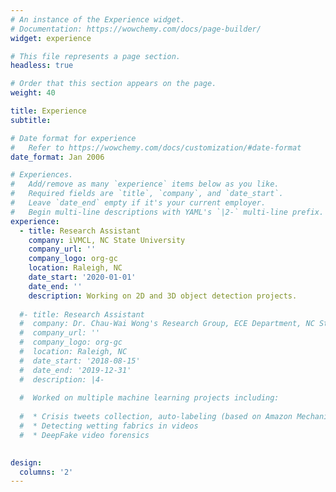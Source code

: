 ```yaml
---
# An instance of the Experience widget.
# Documentation: https://wowchemy.com/docs/page-builder/
widget: experience

# This file represents a page section.
headless: true

# Order that this section appears on the page.
weight: 40

title: Experience
subtitle:

# Date format for experience
#   Refer to https://wowchemy.com/docs/customization/#date-format
date_format: Jan 2006

# Experiences.
#   Add/remove as many `experience` items below as you like.
#   Required fields are `title`, `company`, and `date_start`.
#   Leave `date_end` empty if it's your current employer.
#   Begin multi-line descriptions with YAML's `|2-` multi-line prefix.
experience:
  - title: Research Assistant
    company: iVMCL, NC State University
    company_url: ''
    company_logo: org-gc
    location: Raleigh, NC
    date_start: '2020-01-01'
    date_end: ''
    description: Working on 2D and 3D object detection projects.
    
  #- title: Research Assistant
  #  company: Dr. Chau-Wai Wong's Research Group, ECE Department, NC State University
  #  company_url: ''
  #  company_logo: org-gc
  #  location: Raleigh, NC
  #  date_start: '2018-08-15'
  #  date_end: '2019-12-31'
  #  description: |4-
    
  #  Worked on multiple machine learning projects including: 
    
  #  * Crisis tweets collection, auto-labeling (based on Amazon Mechanical Turk) and analysis
  #  * Detecting wetting fabrics in videos
  #  * DeepFake video forensics
        

design:
  columns: '2'
---
```

